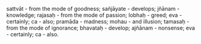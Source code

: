 sattvāt - from the mode of goodness; sañjāyate - develops; jñānam - knowledge; rajasaḥ - from the mode of passion; lobhaḥ - greed; eva - certainly; ca - also; pramāda - madness; mohau - and illusion; tamasaḥ - from the mode of ignorance; bhavataḥ - develop; ajñānam - nonsense; eva - certainly; ca - also.